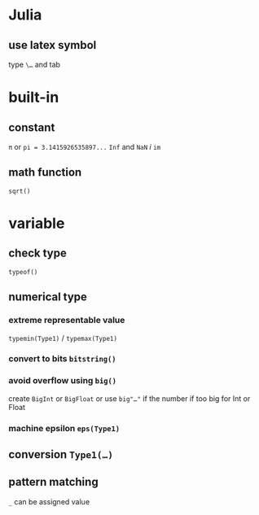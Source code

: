 # Julia

## use latex symbol

type `\…` and tab

# built-in

## constant

`π` or `pi = 3.1415926535897...`
`Inf` and `NaN`
$i$ `im`

## math function

`sqrt()`

# variable

## check type

`typeof()`

## numerical type

### extreme representable value

`typemin(Type1)` / `typemax(Type1)`

### convert to bits `bitstring()`

### avoid overflow using `big()`

create `BigInt` or `BigFloat`
or use `big"…"` if the number if too big for Int or Float

### machine epsilon `eps(Type1)`

## conversion `Type1(…)`

## pattern matching

`_` can be assigned value
